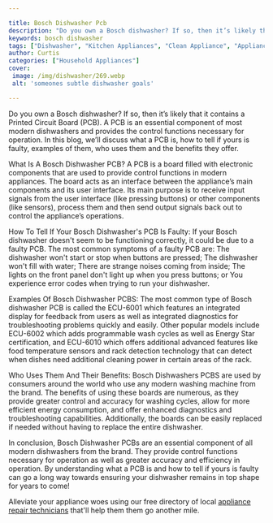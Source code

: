 ```yaml
---

title: Bosch Dishwasher Pcb
description: "Do you own a Bosch dishwasher? If so, then it’s likely that it contains a Printed Circuit Board (PCB). A PCB is an essential compo...find out now"
keywords: bosch dishwasher
tags: ["Dishwasher", "Kitchen Appliances", "Clean Appliance", "Appliance Brand"]
author: Curtis
categories: ["Household Appliances"]
cover: 
 image: /img/dishwasher/269.webp
 alt: 'someones subtle dishwasher goals'

---
```


Do you own a Bosch dishwasher? If so, then it’s likely that it contains a Printed Circuit Board (PCB). A PCB is an essential component of most modern dishwashers and provides the control functions necessary for operation. In this blog, we’ll discuss what a PCB is, how to tell if yours is faulty, examples of them, who uses them and the benefits they offer.

What Is A Bosch Dishwasher PCB?
A PCB is a board filled with electronic components that are used to provide control functions in modern appliances. The board acts as an interface between the appliance’s main components and its user interface. Its main purpose is to receive input signals from the user interface (like pressing buttons) or other components (like sensors), process them and then send output signals back out to control the appliance’s operations. 

How To Tell If Your Bosch Dishwasher's PCB Is Faulty: 
If your Bosch dishwasher doesn't seem to be functioning correctly, it could be due to a faulty PCB. The most common symptoms of a faulty PCB are: The dishwasher won't start or stop when buttons are pressed; The dishwasher won't fill with water; There are strange noises coming from inside; The lights on the front panel don't light up when you press buttons; or You experience error codes when trying to run your dishwasher. 

Examples Of Bosch Dishwasher PCBS: 
The most common type of Bosch dishwasher PCB is called the ECU-6001 which features an integrated display for feedback from users as well as integrated diagnostics for troubleshooting problems quickly and easily. Other popular models include ECU-6002 which adds programmable wash cycles as well as Energy Star certification, and ECU-6010 which offers additional advanced features like food temperature sensors and rack detection technology that can detect when dishes need additional cleaning power in certain areas of the rack. 

Who Uses Them And Their Benefits: 
Bosch Dishwashers PCBS are used by consumers around the world who use any modern washing machine from the brand. The benefits of using these boards are numerous, as they provide greater control and accuracy for washing cycles, allow for more efficient energy consumption, and offer enhanced diagnostics and troubleshooting capabilities. Additionally, the boards can be easily replaced if needed without having to replace the entire dishwasher. 

In conclusion, Bosch Dishwasher PCBs are an essential component of all modern dishwashers from the brand. They provide control functions necessary for operation as well as greater accuracy and efficiency in operation. By understanding what a PCB is and how to tell if yours is faulty can go a long way towards ensuring your dishwasher remains in top shape for years to come!

Alleviate your appliance woes using our free directory of local <a href="/pages/appliance-repair-technicians/">appliance repair technicians</a> that'll help them them go another mile.